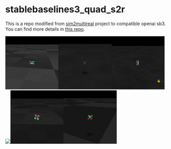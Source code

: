 # stablebaselines3_quad_s2r

This is a repo modified from [sim2multireal](https://github.com/amolchanov86/quad_sim2multireal) project to compatible openai sb3. You can find more details in [this repo](https://github.com/amolchanov86/quad_sim2multireal).

<img src="./gif/itr_00000-ezgif.com-video-to-gif-converter.gif" width="33%"><img src="./gif/itr_00300-ezgif.com-video-to-gif-converter.gif" width="33%"><img src="./gif/itr_00600-ezgif.com-video-to-gif-converter.gif" width="33%">
<img src="./gif/itr_00900-ezgif.com-video-to-gif-converter.gif" width="33%"><img src="./gif/itr_01200-ezgif.com-video-to-gif-converter.gif" width="33%"><img src="./gif/itr_01800-ezgif.com-video-to-gif-converter.gif" width="33%">
